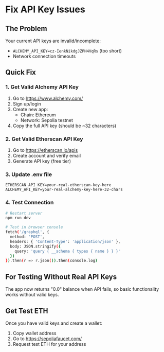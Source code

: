 # Fix API Key Issues

## The Problem
Your current API keys are invalid/incomplete:
- `ALCHEMY_API_KEY=cz-IenkNikdgJZPH4VqRs` (too short)
- Network connection timeouts

## Quick Fix

### 1. Get Valid Alchemy API Key
1. Go to https://www.alchemy.com/
2. Sign up/login
3. Create new app:
   - Chain: Ethereum
   - Network: Sepolia testnet
4. Copy the full API key (should be ~32 characters)

### 2. Get Valid Etherscan API Key
1. Go to https://etherscan.io/apis
2. Create account and verify email
3. Generate API key (free tier)

### 3. Update .env file
```env
ETHERSCAN_API_KEY=your-real-etherscan-key-here
ALCHEMY_API_KEY=your-real-alchemy-key-here-32-chars
```

### 4. Test Connection
```bash
# Restart server
npm run dev

# Test in browser console
fetch('/graphql', {
  method: 'POST',
  headers: { 'Content-Type': 'application/json' },
  body: JSON.stringify({
    query: 'query { __schema { types { name } } }'
  })
}).then(r => r.json()).then(console.log)
```

## For Testing Without Real API Keys
The app now returns "0.0" balance when API fails, so basic functionality works without valid keys.

## Get Test ETH
Once you have valid keys and create a wallet:
1. Copy wallet address
2. Go to https://sepoliafaucet.com/
3. Request test ETH for your address
